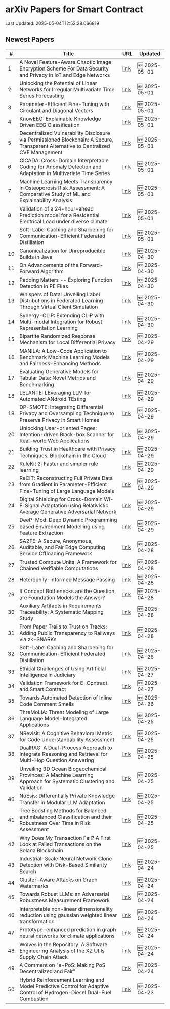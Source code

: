 # arXiv Papers for Smart Contract

Last Updated: 2025-05-04T12:52:28.066819

## Newest Papers

|\#|Title|URL|Updated|
|---|---|---|---|
|1|A Novel Feature-Aware Chaotic Image Encryption Scheme For Data Security and Privacy in IoT and Edge Networks|[link](http://arxiv.org/abs/2505.00593v1)|🆕 2025-05-01|
|2|Unlocking the Potential of Linear Networks for Irregular Multivariate Time Series Forecasting|[link](http://arxiv.org/abs/2505.00590v1)|🆕 2025-05-01|
|3|Parameter-Efficient Fine-Tuning with Circulant and Diagonal Vectors|[link](http://arxiv.org/abs/2505.00580v1)|🆕 2025-05-01|
|4|KnowEEG: Explainable Knowledge Driven EEG Classification|[link](http://arxiv.org/abs/2505.00541v1)|🆕 2025-05-01|
|5|Decentralized Vulnerability Disclosure via Permissioned Blockchain: A Secure, Transparent Alternative to Centralized CVE Management|[link](http://arxiv.org/abs/2505.00480v1)|🆕 2025-05-01|
|6|CICADA: Cross-Domain Interpretable Coding for Anomaly Detection and Adaptation in Multivariate Time Series|[link](http://arxiv.org/abs/2505.00415v1)|🆕 2025-05-01|
|7|Machine Learning Meets Transparency in Osteoporosis Risk Assessment: A Comparative Study of ML and Explainability Analysis|[link](http://arxiv.org/abs/2505.00410v1)|🆕 2025-05-01|
|8|Validation of a 24-hour-ahead Prediction model for a Residential Electrical Load under diverse climate|[link](http://arxiv.org/abs/2505.00348v1)|🆕 2025-05-01|
|9|Soft-Label Caching and Sharpening for Communication-Efficient Federated Distillation|[link](http://arxiv.org/abs/2504.19602v2)|🆕 2025-05-01|
|10|Canonicalization for Unreproducible Builds in Java|[link](http://arxiv.org/abs/2504.21679v1)|🆕 2025-04-30|
|11|On Advancements of the Forward-Forward Algorithm|[link](http://arxiv.org/abs/2504.21662v1)|🆕 2025-04-30|
|12|Padding Matters -- Exploring Function Detection in PE Files|[link](http://arxiv.org/abs/2504.21520v1)|🆕 2025-04-30|
|13|Whispers of Data: Unveiling Label Distributions in Federated Learning Through Virtual Client Simulation|[link](http://arxiv.org/abs/2504.21436v1)|🆕 2025-04-30|
|14|Synergy-CLIP: Extending CLIP with Multi-modal Integration for Robust Representation Learning|[link](http://arxiv.org/abs/2504.21375v1)|🆕 2025-04-30|
|15|Bipartite Randomized Response Mechanism for Local Differential Privacy|[link](http://arxiv.org/abs/2504.20926v1)|🆕 2025-04-29|
|16|MANILA: A Low-Code Application to Benchmark Machine Learning Models and Fairness-Enhancing Methods|[link](http://arxiv.org/abs/2504.20907v1)|🆕 2025-04-29|
|17|Evaluating Generative Models for Tabular Data: Novel Metrics and Benchmarking|[link](http://arxiv.org/abs/2504.20900v1)|🆕 2025-04-29|
|18|LELANTE: LEveraging LLM for Automated ANdroid TEsting|[link](http://arxiv.org/abs/2504.20896v1)|🆕 2025-04-29|
|19|DP-SMOTE: Integrating Differential Privacy and Oversampling Technique to Preserve Privacy in Smart Homes|[link](http://arxiv.org/abs/2504.20827v1)|🆕 2025-04-29|
|20|Unlocking User-oriented Pages: Intention-driven Black-box Scanner for Real-world Web Applications|[link](http://arxiv.org/abs/2504.20801v1)|🆕 2025-04-29|
|21|Building Trust in Healthcare with Privacy Techniques: Blockchain in the Cloud|[link](http://arxiv.org/abs/2504.20700v1)|🆕 2025-04-29|
|22|RuleKit 2: Faster and simpler rule learning|[link](http://arxiv.org/abs/2504.20650v1)|🆕 2025-04-29|
|23|ReCIT: Reconstructing Full Private Data from Gradient in Parameter-Efficient Fine-Tuning of Large Language Models|[link](http://arxiv.org/abs/2504.20570v1)|🆕 2025-04-29|
|24|Digital Shielding for Cross-Domain Wi-Fi Signal Adaptation using Relativistic Average Generative Adversarial Network|[link](http://arxiv.org/abs/2504.20568v1)|🆕 2025-04-29|
|25|DeeP-Mod: Deep Dynamic Programming based Environment Modelling using Feature Extraction|[link](http://arxiv.org/abs/2504.20535v1)|🆕 2025-04-29|
|26|SA2FE: A Secure, Anonymous, Auditable, and Fair Edge Computing Service Offloading Framework|[link](http://arxiv.org/abs/2504.20260v1)|🆕 2025-04-28|
|27|Trusted Compute Units: A Framework for Chained Verifiable Computations|[link](http://arxiv.org/abs/2504.15717v2)|🆕 2025-04-28|
|28|Heterophily-informed Message Passing|[link](http://arxiv.org/abs/2504.19785v1)|🆕 2025-04-28|
|29|If Concept Bottlenecks are the Question, are Foundation Models the Answer?|[link](http://arxiv.org/abs/2504.19774v1)|🆕 2025-04-28|
|30|Auxiliary Artifacts in Requirements Traceability: A Systematic Mapping Study|[link](http://arxiv.org/abs/2504.19658v1)|🆕 2025-04-28|
|31|From Paper Trails to Trust on Tracks: Adding Public Transparency to Railways via zk-SNARKs|[link](http://arxiv.org/abs/2504.19640v1)|🆕 2025-04-28|
|32|Soft-Label Caching and Sharpening for Communication-Efficient Federated Distillation|[link](http://arxiv.org/abs/2504.19602v1)|🆕 2025-04-28|
|33|Ethical Challenges of Using Artificial Intelligence in Judiciary|[link](http://arxiv.org/abs/2504.19284v1)|🆕 2025-04-27|
|34|Validation Framework for E-Contract and Smart Contract|[link](http://arxiv.org/abs/2504.19137v1)|🆕 2025-04-27|
|35|Towards Automated Detection of Inline Code Comment Smells|[link](http://arxiv.org/abs/2504.18956v1)|🆕 2025-04-26|
|36|ThreMoLIA: Threat Modeling of Large Language Model-Integrated Applications|[link](http://arxiv.org/abs/2504.18369v1)|🆕 2025-04-25|
|37|NRevisit: A Cognitive Behavioral Metric for Code Understandability Assessment|[link](http://arxiv.org/abs/2504.18345v1)|🆕 2025-04-25|
|38|DualRAG: A Dual-Process Approach to Integrate Reasoning and Retrieval for Multi-Hop Question Answering|[link](http://arxiv.org/abs/2504.18243v1)|🆕 2025-04-25|
|39|Unveiling 3D Ocean Biogeochemical Provinces: A Machine Learning Approach for Systematic Clustering and Validation|[link](http://arxiv.org/abs/2504.18181v1)|🆕 2025-04-25|
|40|NoEsis: Differentially Private Knowledge Transfer in Modular LLM Adaptation|[link](http://arxiv.org/abs/2504.18147v1)|🆕 2025-04-25|
|41|Tree Boosting Methods for Balanced andImbalanced Classification and their Robustness Over Time in Risk Assessment|[link](http://arxiv.org/abs/2504.18133v1)|🆕 2025-04-25|
|42|Why Does My Transaction Fail? A First Look at Failed Transactions on the Solana Blockchain|[link](http://arxiv.org/abs/2504.18055v1)|🆕 2025-04-25|
|43|Industrial-Scale Neural Network Clone Detection with Disk-Based Similarity Search|[link](http://arxiv.org/abs/2504.17972v1)|🆕 2025-04-24|
|44|Cluster-Aware Attacks on Graph Watermarks|[link](http://arxiv.org/abs/2504.17971v1)|🆕 2025-04-24|
|45|Towards Robust LLMs: an Adversarial Robustness Measurement Framework|[link](http://arxiv.org/abs/2504.17723v1)|🆕 2025-04-24|
|46|Interpretable non-linear dimensionality reduction using gaussian weighted linear transformation|[link](http://arxiv.org/abs/2504.17601v1)|🆕 2025-04-24|
|47|Prototype-enhanced prediction in graph neural networks for climate applications|[link](http://arxiv.org/abs/2504.17492v1)|🆕 2025-04-24|
|48|Wolves in the Repository: A Software Engineering Analysis of the XZ Utils Supply Chain Attack|[link](http://arxiv.org/abs/2504.17473v1)|🆕 2025-04-24|
|49|A Comment on "e-PoS: Making PoS Decentralized and Fair"|[link](http://arxiv.org/abs/2504.17256v1)|🆕 2025-04-24|
|50|Hybrid Reinforcement Learning and Model Predictive Control for Adaptive Control of Hydrogen-Diesel Dual-Fuel Combustion|[link](http://arxiv.org/abs/2504.16875v1)|🆕 2025-04-23|
